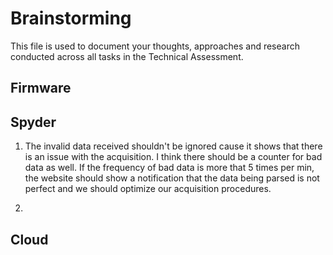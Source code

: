 # Brainstorming

This file is used to document your thoughts, approaches and research conducted across all tasks in the Technical Assessment.

## Firmware

## Spyder

1. The invalid data received shouldn't be ignored cause it shows that there is
   an issue with the acquisition. I think there should be a counter for bad data
   as well. If the frequency of bad data is more that 5 times per min, the
   website should show a notification that the data being parsed is not perfect and
   we should optimize our acquisition procedures.

2.

## Cloud
